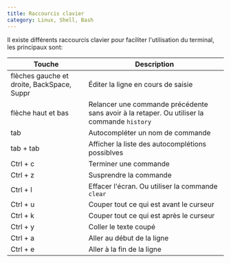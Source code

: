 ```yaml
---
title: Raccourcis clavier
category: Linux, Shell, Bash
---
```


Il existe différents raccourcis clavier pour faciliter l'utilisation du terminal, les principaux sont:

| Touche | Description
|---     |---
| flèches gauche et droite, BackSpace, Suppr | Éditer la ligne en cours de saisie
| flèche haut et bas | Relancer une commande précédente sans avoir à la retaper. Ou utiliser la commande `history`
| tab | Autocompléter un nom de commande
| tab + tab | Afficher la liste des autocomplétions possiblves
| Ctrl + c   | Terminer une commande
| Ctrl + z   | Susprendre la commande
| Ctrl + l   | Effacer l'écran. Ou utiliser la commande `clear`
| Ctrl + u   | Couper tout ce qui est avant le curseur
| Ctrl + k   | Couper tout ce qui est après le curseur
| Ctrl + y   | Coller le texte coupé
| Ctrl + a   | Aller au début de la ligne
| Ctrl + e   | Aller à la fin de la ligne
